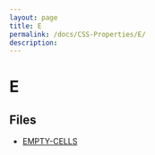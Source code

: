 ```yaml
---
layout: page
title: E
permalink: /docs/CSS-Properties/E/
description: 
---
```


# E



## Files
* [EMPTY-CELLS](/compare.html2pdf.tools/docs/CSS-Properties/E/empty-cells.md)

